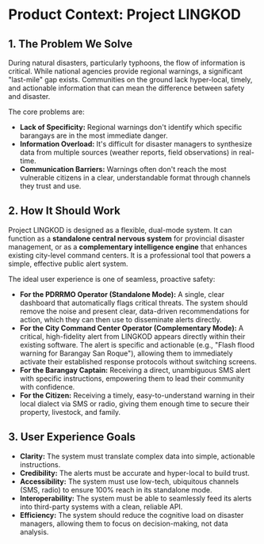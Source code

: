 # Product Context: Project LINGKOD

## 1. The Problem We Solve

During natural disasters, particularly typhoons, the flow of information is critical. While national agencies provide regional warnings, a significant "last-mile" gap exists. Communities on the ground lack hyper-local, timely, and actionable information that can mean the difference between safety and disaster.

The core problems are:
*   **Lack of Specificity:** Regional warnings don't identify which specific barangays are in the most immediate danger.
*   **Information Overload:** It's difficult for disaster managers to synthesize data from multiple sources (weather reports, field observations) in real-time.
*   **Communication Barriers:** Warnings often don't reach the most vulnerable citizens in a clear, understandable format through channels they trust and use.

## 2. How It Should Work

Project LINGKOD is designed as a flexible, dual-mode system. It can function as a **standalone central nervous system** for provincial disaster management, or as a **complementary intelligence engine** that enhances existing city-level command centers. It is a professional tool that powers a simple, effective public alert system.

The ideal user experience is one of seamless, proactive safety:

*   **For the PDRRMO Operator (Standalone Mode):** A single, clear dashboard that automatically flags critical threats. The system should remove the noise and present clear, data-driven recommendations for action, which they can then use to disseminate alerts directly.
*   **For the City Command Center Operator (Complementary Mode):** A critical, high-fidelity alert from LINGKOD appears directly within their existing software. The alert is specific and actionable (e.g., "Flash flood warning for Barangay San Roque"), allowing them to immediately activate their established response protocols without switching screens.
*   **For the Barangay Captain:** Receiving a direct, unambiguous SMS alert with specific instructions, empowering them to lead their community with confidence.
*   **For the Citizen:** Receiving a timely, easy-to-understand warning in their local dialect via SMS or radio, giving them enough time to secure their property, livestock, and family.

## 3. User Experience Goals

*   **Clarity:** The system must translate complex data into simple, actionable instructions.
*   **Credibility:** The alerts must be accurate and hyper-local to build trust.
*   **Accessibility:** The system must use low-tech, ubiquitous channels (SMS, radio) to ensure 100% reach in its standalone mode.
*   **Interoperability:** The system must be able to seamlessly feed its alerts into third-party systems with a clean, reliable API.
*   **Efficiency:** The system should reduce the cognitive load on disaster managers, allowing them to focus on decision-making, not data analysis.
